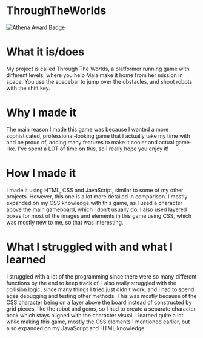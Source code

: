# ThroughTheWorlds

[![Athena Award Badge](https://img.shields.io/endpoint?url=https%3A%2F%2Faward.athena.hackclub.com%2Fapi%2Fbadge)](https://award.athena.hackclub.com?utm_source=readme)

# What it is/does 
My project is called Through The Worlds, a platformer running game with different levels, where you help Maia make it home from her mission in space. You use the spacebar to jump over the obstacles, and shoot robots with the shift key.

# Why I made it
The main reason I made this game was because I wanted a more sophisticated, professional-looking game that I actually take my time with and be proud of, adding many features to make it cooler and actual game-like. I've spent a LOT of time on this, so I really hope you enjoy it!

# How I made it
I made it using HTML, CSS and JavaScript, similar to some of my other projects. However, this one is a lot more detailed in comparison. I mostly expanded on my CSS knowledge with this game, as I used a character above the main gameboard, which I don't usually do. I also used layered boxes for most of the images and elements in this game using CSS, which was mostly new to me, so that was interesting.

# What I struggled with and what I learned
I struggled with a lot of the programming since there were so many different functions by the end to keep track of. I also really struggled with the collision logic, since many things I tried just didn't work, and I had to spend ages debugging and testing other methods. This was mostly because of the CSS character being on a layer above the board instead of constructed by grid pieces, like the robot and gems, so I had to create a separate character back which stays aligned with the character visual. I learned quite a lot while making this game, mostly the CSS elements I mentioned earlier, but also expanded on my JavaScript and HTML knowledge.